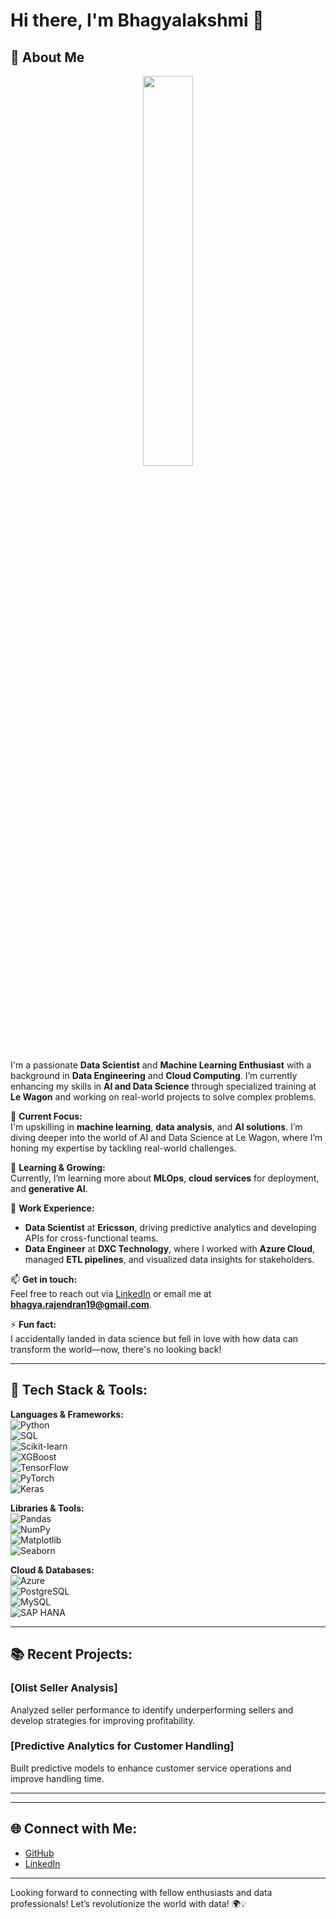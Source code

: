 # Hi there, I'm Bhagyalakshmi 👋

## 🌟 About Me  

<p align="center">
<img src="https://github.com/bhagyausha/bhagyausha/blob/main/Profile.webp" width="40%"> </p>
<p align="center"> 

                                                  
I'm a passionate **Data Scientist** and **Machine Learning Enthusiast** with a background in **Data Engineering** and **Cloud Computing**. I’m currently enhancing my skills in **AI and Data Science** through specialized training at **Le Wagon** and working on real-world projects to solve complex problems.  


🔭 **Current Focus:**  
I'm upskilling in **machine learning**, **data analysis**, and **AI solutions**. I’m diving deeper into the world of AI and Data Science at Le Wagon, where I’m honing my expertise by tackling real-world challenges.

🌱 **Learning & Growing:**  
Currently, I’m learning more about **MLOps**, **cloud services** for deployment, and **generative AI**. 

💼 **Work Experience:**  
- **Data Scientist** at **Ericsson**, driving predictive analytics and developing APIs for cross-functional teams.
- **Data Engineer** at **DXC Technology**, where I worked with **Azure Cloud**, managed **ETL pipelines**, and visualized data insights for stakeholders.

📫 **Get in touch:**  
Feel free to reach out via [LinkedIn](https://www.linkedin.com/in/bhagyausha/) or email me at **bhagya.rajendran19@gmail.com**.

⚡ **Fun fact:**  
I accidentally landed in data science but fell in love with how data can transform the world—now, there's no looking back!

---

## 🚀 Tech Stack & Tools:

**Languages & Frameworks:**  
![Python](https://img.shields.io/badge/-Python-3776AB?logo=python&logoColor=white)  
![SQL](https://img.shields.io/badge/-SQL-4479A1?logo=postgresql&logoColor=white)  
![Scikit-learn](https://img.shields.io/badge/-ScikitLearn-F7931E?logo=scikit-learn&logoColor=white)  
![XGBoost](https://img.shields.io/badge/-XGBoost-FF6600?logo=xgboost&logoColor=white)  
![TensorFlow](https://img.shields.io/badge/-TensorFlow-FF6F00?logo=tensorflow&logoColor=white)  
![PyTorch](https://img.shields.io/badge/-PyTorch-EE4C2C?logo=pytorch&logoColor=white)  
![Keras](https://img.shields.io/badge/-Keras-D00000?logo=keras&logoColor=white)

**Libraries & Tools:**  
![Pandas](https://img.shields.io/badge/-Pandas-150458?logo=pandas&logoColor=white)  
![NumPy](https://img.shields.io/badge/-NumPy-013243?logo=numpy&logoColor=white)  
![Matplotlib](https://img.shields.io/badge/-Matplotlib-013243?logo=matplotlib&logoColor=white)  
![Seaborn](https://img.shields.io/badge/-Seaborn-3776AB?logoColor=white)

**Cloud & Databases:**  
![Azure](https://img.shields.io/badge/-Azure-0078D7?logo=microsoft-azure&logoColor=white)  
![PostgreSQL](https://img.shields.io/badge/-PostgreSQL-336791?logo=postgresql&logoColor=white)  
![MySQL](https://img.shields.io/badge/-MySQL-4479A1?logo=mysql&logoColor=white)  
![SAP HANA](https://img.shields.io/badge/-SAP%20HANA-0FAAFF?logo=sap&logoColor=white)

---

## 📚 Recent Projects:


### [Olist Seller Analysis]  
Analyzed seller performance to identify underperforming sellers and develop strategies for improving profitability.

### [Predictive Analytics for Customer Handling]  
Built predictive models to enhance customer service operations and improve handling time.

---

---

## 🌐 Connect with Me:
- [GitHub](https://github.com/bhagyausha)
- [LinkedIn](https://www.linkedin.com/in/bhagyausha/)

---

Looking forward to connecting with fellow enthusiasts and data professionals! Let’s revolutionize the world with data! 🌍💡
